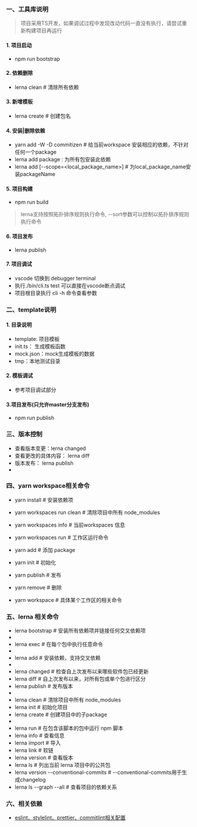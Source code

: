 ### 一、工具库说明

> 项目采用TS开发，如果调试过程中发现改动代码一直没有执行，请尝试重新构建项目再运行

#### 1. 项目启动

* npm run bootstrap


#### 2. 依赖删除

* lerna clean # 清除所有依赖

#### 3. 新增模板

* lerna create # 创建包名

#### 4. 安装|删除依赖

* yarn add -W -D commitizen # 给当前workspace 安装相应的依赖，不针对任何一个package
* lerna add package : 为所有包安装此依赖
* lerna add <packageName> [--scope=<local_package_name>] # 为local_package_name安装packageName

#### 5. 项目构建
* npm run build

> lerna支持按照拓扑排序规则执行命令, --sort参数可以控制以拓扑排序规则执行命令


#### 6. 项目发布
* lerna publish

#### 7. 项目调试
* vscode 切换到 debugger terminal
* 执行./bin/cli.ts test 可以直接在vscode断点调试
* 项目根目录执行 cli -h 命令查看参数
### 二、template说明

#### 1. 目录说明

* template: 项目模板
* init.ts： 生成模板函数
* mock.json：mock生成模板的数据
* tmp：本地测试目录

#### 2. 模板调试

* 参考项目调试部分

#### 3.项目发布(只允许master分支发布)

* npm  run publish

### 三、版本控制

* 查看版本变更：lerna changed
* 查看更改的具体内容： lerna diff
* 版本发布： lerna publish
* 

### 四、yarn workspace相关命令

* yarn install # 安装依赖项
* yarn workspaces run clean  # 清除项目中所有 node_modules
* yarn workspaces info # 当前workspaces 信息
* yarn workspaces run # 工作区运行命令

* yarn add        # 添加 package
* yarn init       # 初始化
* yarn publish    # 发布
* yarn remove     # 删除

* yarn workspace  # 具体某个工作区的相关命令

### 五、lerna 相关命令

* lerna bootstrap  # 安装所有依赖项并链接任何交叉依赖项
* 
* lerna exec       # 在每个包中执行任意命令
* 
* lerna add        # 安装依赖，支持交叉依赖
* 
* lerna changed    # 检查自上次发布以来哪些软件包已经更新
* lerna diff       # 自上次发布以来，对所有包或单个包进行区分
* lerna publish    # 发布版本
* 
* lerna clean      # 清除项目中所有 node_modules
* lerna init       # 初始化项目
* lerna create     # 创建项目中的子package
* 
* lerna run        # 在包含该脚本的包中运行 npm 脚本
* lerna info       # 查看信息
* lerna import     # 导入
* lerna link       # 软链
* lerna version    # 查看版本
* lerna ls         # 列出当前 lerna 项目中的公共包
* lerna version  --conventional-commits # --conventional-commits用于生成changelog
* lerna ls --graph --all # 查看项目的依赖关系


### 六、相关依赖

* [eslint、stylelint、prettier、commitlint相关配置](https://github.com/ice-lab/spec)